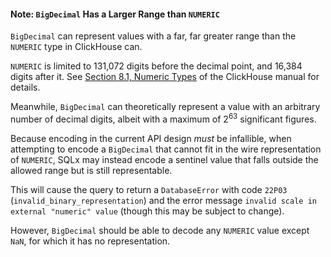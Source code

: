 #### Note: `BigDecimal` Has a Larger Range than `NUMERIC`
`BigDecimal` can represent values with a far, far greater range than the `NUMERIC` type in ClickHouse can.

`NUMERIC` is limited to 131,072 digits before the decimal point, and 16,384 digits after it. 
See [Section 8.1, Numeric Types] of the ClickHouse manual for details.

Meanwhile, `BigDecimal` can theoretically represent a value with an arbitrary number of decimal digits, albeit
with a maximum of 2<sup>63</sup> significant figures.

Because encoding in the current API design _must_ be infallible, 
when attempting to encode a `BigDecimal` that cannot fit in the wire representation of `NUMERIC`, 
SQLx may instead encode a sentinel value that falls outside the allowed range but is still representable.

This will cause the query to return a `DatabaseError` with code `22P03` (`invalid_binary_representation`)
and the error message `invalid scale in external "numeric" value` (though this may be subject to change).

However, `BigDecimal` should be able to decode any `NUMERIC` value except `NaN`, 
for which it has no representation.

[Section 8.1, Numeric Types]: https://www.postgresql.org/docs/current/datatype-numeric.html
